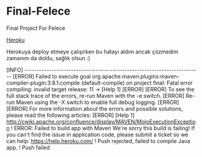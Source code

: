 # Final-Felece
Final Project For Felece

<a href="https://felece-final.herokuapp.com/">Heroku</a>


Herokuya deploy etmeye çalışırken bu hatayı aldım ancak çözmedim zamanım da doldu, sağlık olsun :)

[INFO] ------------------------------------------------------------------------
       [ERROR] Failed to execute goal org.apache.maven.plugins:maven-compiler-plugin:3.8.1:compile (default-compile) on project final: Fatal error compiling: invalid target release: 11 -> [Help 1]
       [ERROR] 
       [ERROR] To see the full stack trace of the errors, re-run Maven with the -e switch.
       [ERROR] Re-run Maven using the -X switch to enable full debug logging.
       [ERROR] 
       [ERROR] For more information about the errors and possible solutions, please read the following articles:
       [ERROR] [Help 1] http://cwiki.apache.org/confluence/display/MAVEN/MojoExecutionException
 !     ERROR: Failed to build app with Maven
       We're sorry this build is failing! If you can't find the issue in application code,
       please submit a ticket so we can help: https://help.heroku.com/
 !     Push rejected, failed to compile Java app.
 !     Push failed
